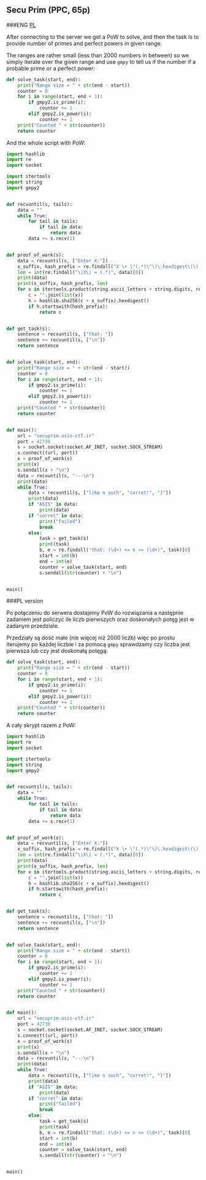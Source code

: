 ## Secu Prim (PPC, 65p)

###ENG
[PL](#pl-version)

After connecting to the server we get a PoW to solve, and then the task is to provide number of primes and perfect powers in given range.

The ranges are rather small (less than 2000 numbers in between) so we simply iterate over the given range and use `gmpy` to tell us if the number if a probable prime or a perfect power:

```python
def solve_task(start, end):
    print("Range size = " + str(end - start))
    counter = 0
    for i in range(start, end + 1):
        if gmpy2.is_prime(i):
            counter += 1
        elif gmpy2.is_power(i):
            counter += 1
    print("Counted " + str(counter))
    return counter
```

And the whole script with PoW:

```python
import hashlib
import re
import socket

import itertools
import string
import gmpy2


def recvuntil(s, tails):
    data = ""
    while True:
        for tail in tails:
            if tail in data:
                return data
        data += s.recv(1)


def proof_of_work(s):
    data = recvuntil(s, ["Enter X:"])
    x_suffix, hash_prefix = re.findall("X \+ \"(.*)\"\)\.hexdigest\(\) = \"(.*)\.\.\.\"", data)[0]
    len = int(re.findall("\|X\| = (.*)", data)[0])
    print(data)
    print(x_suffix, hash_prefix, len)
    for x in itertools.product(string.ascii_letters + string.digits, repeat=len):
        c = "".join(list(x))
        h = hashlib.sha256(c + x_suffix).hexdigest()
        if h.startswith(hash_prefix):
            return c


def get_task(s):
    sentence = recvuntil(s, ["that: "])
    sentence += recvuntil(s, ["\n"])
    return sentence


def solve_task(start, end):
    print("Range size = " + str(end - start))
    counter = 0
    for i in range(start, end + 1):
        if gmpy2.is_prime(i):
            counter += 1
        elif gmpy2.is_power(i):
            counter += 1
    print("Counted " + str(counter))
    return counter


def main():
    url = "secuprim.asis-ctf.ir"
    port = 42738
    s = socket.socket(socket.AF_INET, socket.SOCK_STREAM)
    s.connect((url, port))
    x = proof_of_work(s)
    print(x)
    s.sendall(x + "\n")
    data = recvuntil(s, "---\n")
    print(data)
    while True:
        data = recvuntil(s, ["like n such", "corret!", "}"])
        print(data)
        if "ASIS" in data:
            print(data)
        if "corret" in data:
            print("failed")
            break
        else:
            task = get_task(s)
            print(task)
            b, e = re.findall("that: (\d+) <= n <= (\d+)", task)[0]
            start = int(b)
            end = int(e)
            counter = solve_task(start, end)
            s.sendall(str(counter) + "\n")


main()
```

###PL version

Po połączeniu do serwera dostajemy PoW do rozwiązania a następnie zadaniem jest policzyć ile liczb pierwszych oraz doskonałych potęg jest w zadanym przedziale.

Przedziały są dość małe (nie więcej niż 2000 liczb) więc po prostu iterujemy po każdej liczbie i za pomocą `gmpy` sprawdzamy czy liczba jest pierwsza lub czy jest doskonałą potęgą:

```python
def solve_task(start, end):
    print("Range size = " + str(end - start))
    counter = 0
    for i in range(start, end + 1):
        if gmpy2.is_prime(i):
            counter += 1
        elif gmpy2.is_power(i):
            counter += 1
    print("Counted " + str(counter))
    return counter
```

A cały skrypt razem z PoW:

```python
import hashlib
import re
import socket

import itertools
import string
import gmpy2


def recvuntil(s, tails):
    data = ""
    while True:
        for tail in tails:
            if tail in data:
                return data
        data += s.recv(1)


def proof_of_work(s):
    data = recvuntil(s, ["Enter X:"])
    x_suffix, hash_prefix = re.findall("X \+ \"(.*)\"\)\.hexdigest\(\) = \"(.*)\.\.\.\"", data)[0]
    len = int(re.findall("\|X\| = (.*)", data)[0])
    print(data)
    print(x_suffix, hash_prefix, len)
    for x in itertools.product(string.ascii_letters + string.digits, repeat=len):
        c = "".join(list(x))
        h = hashlib.sha256(c + x_suffix).hexdigest()
        if h.startswith(hash_prefix):
            return c


def get_task(s):
    sentence = recvuntil(s, ["that: "])
    sentence += recvuntil(s, ["\n"])
    return sentence


def solve_task(start, end):
    print("Range size = " + str(end - start))
    counter = 0
    for i in range(start, end + 1):
        if gmpy2.is_prime(i):
            counter += 1
        elif gmpy2.is_power(i):
            counter += 1
    print("Counted " + str(counter))
    return counter


def main():
    url = "secuprim.asis-ctf.ir"
    port = 42738
    s = socket.socket(socket.AF_INET, socket.SOCK_STREAM)
    s.connect((url, port))
    x = proof_of_work(s)
    print(x)
    s.sendall(x + "\n")
    data = recvuntil(s, "---\n")
    print(data)
    while True:
        data = recvuntil(s, ["like n such", "corret!", "}"])
        print(data)
        if "ASIS" in data:
            print(data)
        if "corret" in data:
            print("failed")
            break
        else:
            task = get_task(s)
            print(task)
            b, e = re.findall("that: (\d+) <= n <= (\d+)", task)[0]
            start = int(b)
            end = int(e)
            counter = solve_task(start, end)
            s.sendall(str(counter) + "\n")


main()
```
